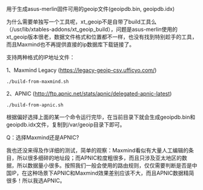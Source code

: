 用于生成asus-merlin固件可用的geoip文件(geoipdb.bin, geoipdb.idx)

为什么需要单独写一个工具呢，xt_geoip不是自带了build工具么（/usr/lib/xtables-addons/xt_geoip_build），问题是asus-merlin使用的xt_geoip版本很老，数据文件格式和位置都不一样，也没有找到特别趁手的工具，而且Maxmind也不再提供直接的ip数据库下载链接了。

支持两种格式的IP地址文件：

1、Maxmind Legacy (https://legacy-geoip-csv.ufficyo.com/)

    ./build-from-maxmind.sh

2、APNIC (http://ftp.apnic.net/stats/apnic/delegated-apnic-latest)

    ./build-from-apnic.sh

根据偏好选择上面的某一个命令运行完毕，在当前目录下就会生成geoipdb.bin和geoipdb.idx文件，复制到/var/geoip目录下即可。

Q：选择Maxmind还是APNIC?

我也还没来得及作详细的测试，简单的观察：Maxmind看似有大量人工编辑的条目，所以很多细碎的地址段；而APNIC粒度粗很多，而且只涉及亚太地区的数据，所以数据量小很多。按照我们一般会使用的路由规则，仅仅需要判断是否是中国IP，在这种场景下APNIC和Maxmind效果差别应该不大，而且APNIC数据精简很多！所以我选APNIC。
